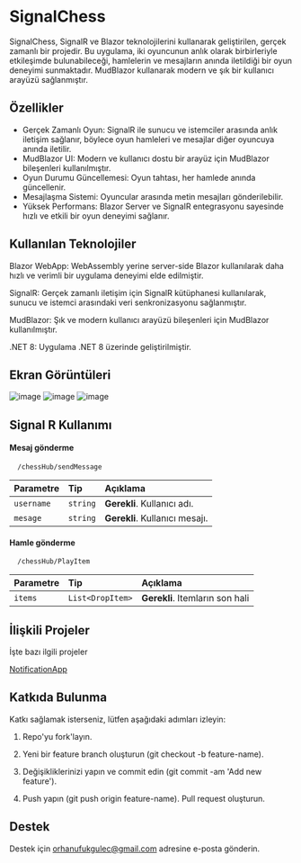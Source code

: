 
# SignalChess

SignalChess, SignalR ve Blazor teknolojilerini kullanarak geliştirilen, gerçek zamanlı bir projedir. Bu uygulama, iki oyuncunun anlık olarak birbirleriyle etkileşimde bulunabileceği, hamlelerin ve mesajların anında iletildiği bir oyun deneyimi sunmaktadır. MudBlazor kullanarak modern ve şık bir kullanıcı arayüzü sağlanmıştır.


## Özellikler

- Gerçek Zamanlı Oyun: SignalR ile sunucu ve istemciler arasında anlık iletişim sağlanır, böylece oyun hamleleri ve mesajlar diğer oyuncuya anında iletilir.
- MudBlazor UI: Modern ve kullanıcı dostu bir arayüz için MudBlazor bileşenleri kullanılmıştır.
- Oyun Durumu Güncellemesi: Oyun tahtası, her hamlede anında güncellenir.
- Mesajlaşma Sistemi: Oyuncular arasında metin mesajları gönderilebilir.
- Yüksek Performans: Blazor Server ve SignalR entegrasyonu sayesinde hızlı ve etkili bir oyun deneyimi sağlanır.

  
## Kullanılan Teknolojiler

Blazor WebApp: WebAssembly yerine server-side Blazor kullanılarak daha hızlı ve verimli bir uygulama deneyimi elde edilmiştir.

SignalR: Gerçek zamanlı iletişim için SignalR kütüphanesi kullanılarak, sunucu ve istemci arasındaki veri senkronizasyonu sağlanmıştır.

MudBlazor: Şık ve modern kullanıcı arayüzü bileşenleri için MudBlazor kullanılmıştır.

.NET 8: Uygulama .NET 8 üzerinde geliştirilmiştir.

## Ekran Görüntüleri
![image](https://github.com/user-attachments/assets/3037efc2-096d-48e9-848c-d6ee3c77d632)
![image](https://github.com/user-attachments/assets/d748b5d9-e6f3-431a-b7b2-1c44a627349f)
![image](https://github.com/user-attachments/assets/2c2c4b8a-cabc-4716-ac8c-1fbccb0078d3)

## Signal R Kullanımı

#### Mesaj gönderme

```http
  /chessHub/sendMessage
```

| Parametre | Tip     | Açıklama                |
| :-------- | :------- | :------------------------- |
| `username` | `string` | **Gerekli**. Kullanıcı adı. |
| `mesage` | `string` | **Gerekli**. Kullanıcı mesajı. |

#### Hamle gönderme

```http
  /chessHub/PlayItem
```

| Parametre | Tip     | Açıklama                       |
| :-------- | :------- | :-------------------------------- |
| `items`      | `List<DropItem>` | **Gerekli**. Itemların son hali |

  
## İlişkili Projeler

İşte bazı ilgili projeler

[NotificationApp](https://github.com/ufukgulec/NotificationApp)

  
## Katkıda Bulunma

Katkı sağlamak isterseniz, lütfen aşağıdaki adımları izleyin:

1. Repo'yu fork'layın.

2. Yeni bir feature branch oluşturun (git checkout -b feature-name).

3. Değişikliklerinizi yapın ve commit edin (git commit -am 'Add new feature').

4. Push yapın (git push origin feature-name).
Pull request oluşturun.
  
## Destek

Destek için orhanufukgulec@gmail.com adresine e-posta gönderin.

  
